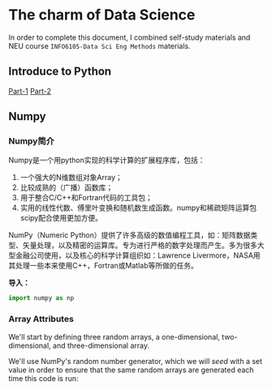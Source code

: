 # The charm of Data Science
In order to complete this document, I combined self-study materials and NEU course `INFO6105-Data Sci Eng Methods` materials. 
## Introduce to Python
[Part-1](./DataScience%20Reference/Introduction-to-Python-sp20-start.ipynb)
[Part-2](./DataScience%20Reference/Introduction-to-Python-sp20-part2-start.ipynb)
## Numpy
### Numpy简介
Numpy是一个用python实现的科学计算的扩展程序库，包括：
1. 一个强大的N维数组对象Array；
2. 比较成熟的（广播）函数库；
3. 用于整合C/C++和Fortran代码的工具包；
4. 实用的线性代数、傅里叶变换和随机数生成函数。numpy和稀疏矩阵运算包scipy配合使用更加方便。

NumPy（Numeric Python）提供了许多高级的数值编程工具，如：矩阵数据类型、矢量处理，以及精密的运算库。专为进行严格的数字处理而产生。多为很多大型金融公司使用，以及核心的科学计算组织如：Lawrence Livermore，NASA用其处理一些本来使用C++，Fortran或Matlab等所做的任务。

**导入：**
```python
import numpy as np
```

### Array Attributes
We'll start by defining three random arrays, a one-dimensional, two-dimensional, and three-dimensional array.

We'll use NumPy's random number generator, which we will *seed* with a set value in order to ensure that the same random arrays are generated each time this code is run:
## 

